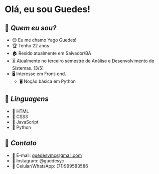 # **Olá, eu sou Guedes!**

## 📌 *Quem eu sou?*
- 😉 Eu me chamo Yago Guedes!
- 🏆 Tenho 22 anos
- 🏠 Resido atualmente em Salvador/BA
- ⏳ Atualmente no terceiro semestre de Análise e Desenvolvimento de Sistemas. [3/5]
- 🖥️ Interesse em Front-end.
    - 🖥️ Noção básica em Python

## 📌 *Linguagens* 
- 📁 HTML
- 📁 CSS3
- 📁 JavaScript
- 📁 Python

## 📌 *Contato*
- 📜 E-mail: guedesymc@gmail.com
- 🧧 Instagram: @guedesyc
- 📱 Celular/WhatsApp: (71)999583586
